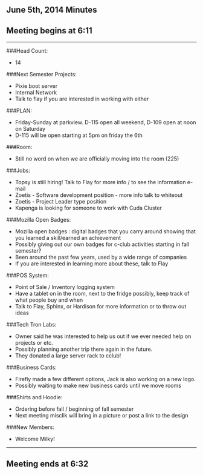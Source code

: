## June 5th, 2014 Minutes

## Meeting begins at 6:11

- - -

###Head Count:
* 14

###Next Semester Projects:
* Pixie boot server
* Internal Network
* Talk to flay if you are interested in working with either

###PLAN:
* Friday-Sunday at parkview. D-115 open all weekend, D-109 open at noon on Saturday
* D-115 will be open starting at 5pm on friday the 6th

###Room:
* Still no word on when we are officially moving into the room (225)

###Jobs:
* Topsy is still hiring! Talk to Flay for more info / to see the information e-mail
* Zoetis - Software development position - more info talk to whiteout
* Zoetis - Project Leader type position
* Kapenga is looking for someone to work with Cuda Cluster

###Mozilla Open Badges:
* Mozilla open badges : digital badges that you carry around showing that you learned a skill/earned an achievement
* Possibly giving out our own badges for c-club activities starting in fall semester?
* Been around the past few years, used by a wide range of companies
* If you are interested in learning more about these, talk to Flay

###POS System:
* Point of Sale / Inventory logging system
* Have a tablet on in the room, next to the fridge possibly, keep track of what people buy and when
* Talk to Flay, Sphinx, or Hardison for more information or to throw out ideas

###Tech Tron Labs:
* Owner said he was interested to help us out if we ever needed help on projects or etc.
* Possibly planning another trip there again in the future.
* They donated a large server rack to cclub!

###Business Cards:
* Firefly made a few different options, Jack is also working on a new logo.
* Possibly waiting to make new business cards until we move rooms

###Shirts and Hoodie:
* Ordering before fall / beginning of fall semester
* Next meeting misclik will bring in a picture or post a link to the design

###New Members:
* Welcome Milky!

- - -

## Meeting ends at 6:32
